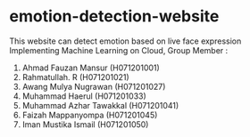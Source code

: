 # emotion-detection-website
This website can detect emotion based on live face expression
Implementing Machine Learning on Cloud, Group Member :

1. Ahmad Fauzan Mansur (H071201001)
2. Rahmatullah. R (H071201021)
3. Awang Mulya Nugrawan (H071201027)
4. Muhammad Haerul (H071201033)
5. Muhammad Azhar Tawakkal (H071201041)
6. Faizah Mappanyompa (H071201045)
7. Iman Mustika Ismail (H071201050)


